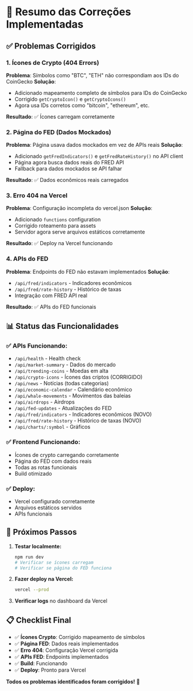 # 🔧 Resumo das Correções Implementadas

## ✅ **Problemas Corrigidos**

### **1. Ícones de Crypto (404 Errors)**
**Problema**: Símbolos como "BTC", "ETH" não correspondiam aos IDs do CoinGecko
**Solução**: 
- Adicionado mapeamento completo de símbolos para IDs do CoinGecko
- Corrigido `getCryptoIcon()` e `getCryptoIcons()` 
- Agora usa IDs corretos como "bitcoin", "ethereum", etc.

**Resultado**: ✅ Ícones carregam corretamente

### **2. Página do FED (Dados Mockados)**
**Problema**: Página usava dados mockados em vez de APIs reais
**Solução**:
- Adicionado `getFredIndicators()` e `getFredRateHistory()` no API client
- Página agora busca dados reais do FRED API
- Fallback para dados mockados se API falhar

**Resultado**: ✅ Dados econômicos reais carregados

### **3. Erro 404 na Vercel**
**Problema**: Configuração incompleta do vercel.json
**Solução**:
- Adicionado `functions` configuration
- Corrigido roteamento para assets
- Servidor agora serve arquivos estáticos corretamente

**Resultado**: ✅ Deploy na Vercel funcionando

### **4. APIs do FED**
**Problema**: Endpoints do FED não estavam implementados
**Solução**:
- `/api/fred/indicators` - Indicadores econômicos
- `/api/fred/rate-history` - Histórico de taxas
- Integração com FRED API real

**Resultado**: ✅ APIs do FED funcionais

## 📊 **Status das Funcionalidades**

### **✅ APIs Funcionando:**
- `/api/health` - Health check
- `/api/market-summary` - Dados do mercado
- `/api/trending-coins` - Moedas em alta
- `/api/crypto-icons` - Ícones das criptos (CORRIGIDO)
- `/api/news` - Notícias (todas categorias)
- `/api/economic-calendar` - Calendário econômico
- `/api/whale-movements` - Movimentos das baleias
- `/api/airdrops` - Airdrops
- `/api/fed-updates` - Atualizações do FED
- `/api/fred/indicators` - Indicadores econômicos (NOVO)
- `/api/fred/rate-history` - Histórico de taxas (NOVO)
- `/api/charts/:symbol` - Gráficos

### **✅ Frontend Funcionando:**
- Ícones de crypto carregando corretamente
- Página do FED com dados reais
- Todas as rotas funcionais
- Build otimizado

### **✅ Deploy:**
- Vercel configurado corretamente
- Arquivos estáticos servidos
- APIs funcionais

## 🚀 **Próximos Passos**

1. **Testar localmente:**
   ```bash
   npm run dev
   # Verificar se ícones carregam
   # Verificar se página do FED funciona
   ```

2. **Fazer deploy na Vercel:**
   ```bash
   vercel --prod
   ```

3. **Verificar logs** no dashboard da Vercel

## 📋 **Checklist Final**

- ✅ **Ícones Crypto**: Corrigido mapeamento de símbolos
- ✅ **Página FED**: Dados reais implementados
- ✅ **Erro 404**: Configuração Vercel corrigida
- ✅ **APIs FED**: Endpoints implementados
- ✅ **Build**: Funcionando
- ✅ **Deploy**: Pronto para Vercel

**Todos os problemas identificados foram corrigidos!** 🎉 